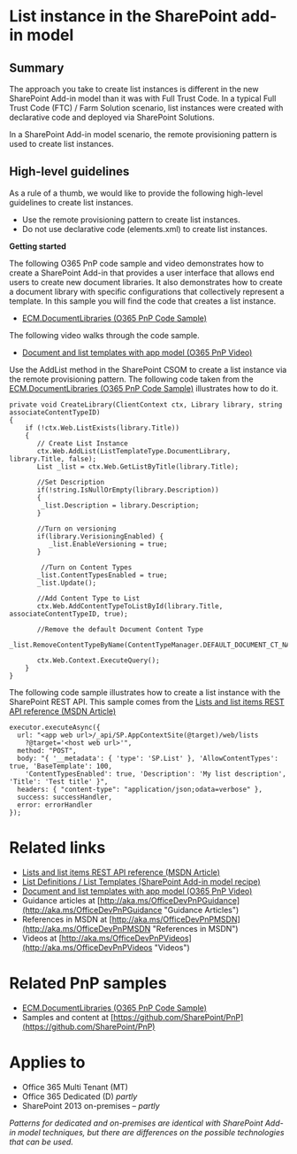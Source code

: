 List instance in the SharePoint add-in model
============================================

Summary
-------

The approach you take to create list instances is different in the new SharePoint Add-in model than it was with Full Trust Code. In a typical Full Trust Code (FTC) / Farm Solution scenario, list instances were created with declarative code and deployed via SharePoint Solutions. 

In a SharePoint Add-in model scenario, the remote provisioning pattern is used to create list instances.

High-level guidelines
---------------------

As a rule of a thumb, we would like to provide the following high-level guidelines to create list instances.

- Use the remote provisioning pattern to create list instances.
- Do not use declarative code (elements.xml) to create list instances.

**Getting started**

The following O365 PnP code sample and video demonstrates how to create a SharePoint Add-in that provides a user interface that allows end users to create new document libraries. It also demonstrates how to create a document library with specific configurations that collectively represent a template. In this sample you will find the code that creates a list instance.

- [ECM.DocumentLibraries (O365 PnP Code Sample)](https://github.com/SharePoint/PnP/tree/master/Samples/ECM.DocumentLibraries)

The following video walks through the code sample.

- [Document and list templates with app model (O365 PnP Video)](http://channel9.msdn.com/blogs/OfficeDevPnP/Document-and-list-templates-with-app-model)

Use the AddList method in the SharePoint CSOM to create a list instance via the remote provisioning pattern. The following code taken from the [ECM.DocumentLibraries (O365 PnP Code Sample)](https://github.com/SharePoint/PnP/tree/master/Samples/ECM.DocumentLibraries) illustrates how to do it.

	private void CreateLibrary(ClientContext ctx, Library library, string associateContentTypeID) 
	{
	    if (!ctx.Web.ListExists(library.Title))
	    {
		   // Create List Instance
	       ctx.Web.AddList(ListTemplateType.DocumentLibrary, library.Title, false);
	       List _list = ctx.Web.GetListByTitle(library.Title);
		   
		   //Set Description
	       if(!string.IsNullOrEmpty(library.Description)) 
	       {
	        _list.Description = library.Description;
	       }

		   //Turn on versioning	
	       if(library.VerisioningEnabled) {
	          _list.EnableVersioning = true;
	       }
		   
			//Turn on Content Types
	       _list.ContentTypesEnabled = true;
	       _list.Update();

		   //Add Content Type to List
	       ctx.Web.AddContentTypeToListById(library.Title, associateContentTypeID, true);
	
	       //Remove the default Document Content Type
	       _list.RemoveContentTypeByName(ContentTypeManager.DEFAULT_DOCUMENT_CT_NAME);

	       ctx.Web.Context.ExecuteQuery();
	    }
	}

The following code sample illustrates how to create a list instance with the SharePoint REST API.  This sample comes from the [Lists and list items REST API reference (MSDN Article)](https://msdn.microsoft.com/en-us/library/office/dn531433.aspx)

	executor.executeAsync({
	  url: "<app web url>/_api/SP.AppContextSite(@target)/web/lists
	    ?@target='<host web url>'",
	  method: "POST",
	  body: "{ '__metadata': { 'type': 'SP.List' }, 'AllowContentTypes': true, 'BaseTemplate': 100,
	    'ContentTypesEnabled': true, 'Description': 'My list description', 'Title': 'Test title' }",
	  headers: { "content-type": "application/json;odata=verbose" },
	  success: successHandler,
	  error: errorHandler
	});

Related links
=============
- [Lists and list items REST API reference (MSDN Article)](https://msdn.microsoft.com/en-us/library/office/dn531433.aspx)
- [List Definitions / List Templates (SharePoint Add-in model recipe)](list-definition-template-sharepoint-add-in.md)
- [Document and list templates with app model (O365 PnP Video)](http://channel9.msdn.com/blogs/OfficeDevPnP/Document-and-list-templates-with-app-model)
- Guidance articles at [http://aka.ms/OfficeDevPnPGuidance](http://aka.ms/OfficeDevPnPGuidance "Guidance Articles")
- References in MSDN at [http://aka.ms/OfficeDevPnPMSDN](http://aka.ms/OfficeDevPnPMSDN "References in MSDN")
- Videos at [http://aka.ms/OfficeDevPnPVideos](http://aka.ms/OfficeDevPnPVideos "Videos")

Related PnP samples
===================

- [ECM.DocumentLibraries (O365 PnP Code Sample)](https://github.com/SharePoint/PnP/tree/master/Samples/ECM.DocumentLibraries)
- Samples and content at [https://github.com/SharePoint/PnP](https://github.com/SharePoint/PnP)

Applies to
==========
- Office 365 Multi Tenant (MT)
- Office 365 Dedicated (D) *partly*
- SharePoint 2013 on-premises – *partly*

*Patterns for dedicated and on-premises are identical with SharePoint Add-in model techniques, but there are differences on the possible technologies that can be used.*
